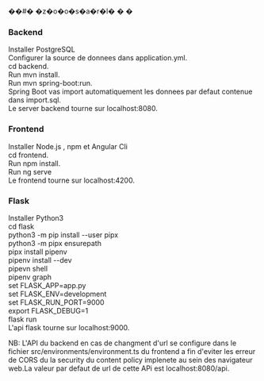 ��#� �z�o�o�s�a�r�l�
�
�

### Backend <br />
Installer PostgreSQL <br />
Configurer la source de donnees dans application.yml. <br />
cd backend. <br />
Run mvn install. <br />
Run mvn spring-boot:run. <br />
Spring Boot vas import automatiquement les donnees par defaut contenue dans import.sql. <br />
Le server backend tourne sur localhost:8080. <br />

### Frontend <br />
Installer Node.js , npm et Angular Cli <br />
cd frontend. <br />
Run npm install. <br />
Run ng serve <br />
Le frontend tourne  sur localhost:4200. <br />

### Flask <br />
Installer Python3 <br />
cd flask <br />
python3 -m pip install --user pipx <br />
python3 -m pipx ensurepath <br />
pipx install pipenv <br />
pipenv install --dev <br />
pipevn shell <br />
pipenv graph <br />
set FLASK_APP=app.py <br />
set FLASK_ENV=development <br />
set FLASK_RUN_PORT=9000 <br />
export FLASK_DEBUG=1 <br />
flask run <br />
L'api flask tourne sur localhost:9000. <br />

NB: L'API du backend en cas de changment d'url se configure dans le fichier src/environments/environment.ts du  frontend  a fin d'eviter les erreur de CORS du la security du content policy implenete au sein des navigateur web.La valeur par defaut de url de cette APi est  localhost:8080/api.
